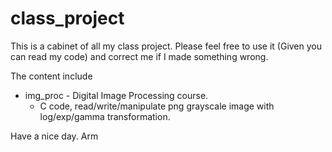 # class_project
This is a cabinet of all my class project. Please feel free to use it (Given you can read my code) and correct me if I made something wrong. 

The content include
- img_proc - Digital Image Processing course.
  - C code, read/write/manipulate png grayscale image with log/exp/gamma transformation.


Have a nice day.
Arm
